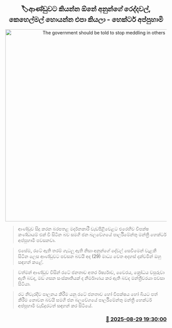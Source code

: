 <p align='center'><b><h2 align='center' title='The government should be told to stop meddling in others' affairs - Hector Appuhamy'>🏷ආණ්ඩුවට කියන්න ඕනේ අනුන්ගේ රෙද්දවල්, කෙහෙල්මල් හොයන්න එපා කියලා - හෙක්ටර් අප්පුහාමි</h2></b></p>
<p align='center'><img src='https://helakuru.sgp1.cdn.digitaloceanspaces.com/esana/images/lib/hecter-appuhami-2025-media.jpg' width='600' alt='The government should be told to stop meddling in others' affairs - Hector Appuhamy'></p>

> ආණ්ඩුව සිදු කරන බරපතළ මර්දනකාරී වැඩපිළිවෙළට එරෙහිව විපක්ෂ කණ්ඩායම් එක් වී සිටින බව සමගි ජන බලවේගයේ පාර්ලිමේන්තු මන්ත්‍රී හෙක්ටර් අප්පුහාමි පවසනවා.

> එසේම, රටේ ඇති තරම් ගැටලු ඇති නිසා අනුන්ගේ දේවල් සෙවීමෙන් වැළකී සිටින ලෙස ආණ්ඩුවට පවසන බවයි අද (29) මාධ්‍ය වෙත අදහස් දක්වමින් ඔහු සඳහන් කළේ.

> වත්මන් ආණ්ඩුව විසින් රටේ ජනතාව අතර ඊර්ෂ්‍යාව, වෛරය, ක්‍රෝධය වපුරුවා ඇති බවද, මඩ ගසන සංස්කෘතියක් ද නිර්මාණය කර ඇති බවද මන්ත්‍රීවරයා පවසා සිටියා.

> රට නිවැරදිව පාලනය කිරීම යනු රටේ ජනතාව හෝ විපක්ෂය හෝ බියට පත් කිරීම නොවන බවයි සමගි ජන බලවේගයේ පාර්ලිමේන්තු මන්ත්‍රී හෙක්ටර් අප්පුහාමි වැඩිදුරටත් සඳහන් කර සිටියේ.



<h3 align='right'><a href='https://www.helakuru.lk/esana/p/113198/'>📅 2025-08-29 19:30:00</a></h3>
